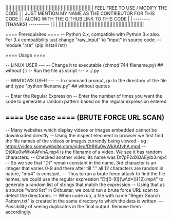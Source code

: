 
|||||||||||||||||||||||||||||||||||||||||||||||||||||||||
| FEEL FREE TO USE / MODIFY THE CODE			|
| JUST MENTION MY NAME AS THE CONTRIBUTOR FOR THIS CODE	|
| ALONG WITH THE GITHUB LINK TO THIS CODE 		|
|  -------- (THANKS) ----------				|
|							|
|||||||||||||||||||||||||||||||||||||||||||||||||||||||||


==== Prerequisites ====
	-- Python 2.x, compatible with Python 3.x also. For 3.x compatibility  just change "raw_input" to "input" in source code.
	-- module "rstr" (pip install rstr)


==== Usage ====

-- LINUX USER ---
	-- Change it to executable (chmod 744 filename.py)  ## without ( )
	-- Run the file as script --- > ./<filename>.py

-- WINDOWS USER ---
	-- In command prompt, go to the directory of the file and type "python filename.py"   ## without quotes

-- Enter the Regular Expression
-- Enter the number of times you want the code to generate a random pattern based on the regular expression entered


==== Use case ====
(BRUTE FORCE URL SCAN)
----------------------

-- Many websites which display videos or images embedded cannot be downloaded directly
-- Using the inspect elecment in browser we first find the file names of the videos or images currently being viewed - eg :  https://video.somewebsite.com/video/Dt8Ku0wWkAAfvhA.mp4
-- Dt8Ku0wWkAAfvhA.mp4 is the filename of a video. We see it has random characters.
-- Checked another video, its name was Dt7pF2dXQAEyIb3.mp4
-- So we see that "Dt" remain constant in the name, 3rd character is an integer that varies 0-9 and there after till "." all 12 characters are random in nature, "mp4" is constant.
-- Thus to run a brute force attack to find the file names, we could use the regular expression "Dt[0-9][(\w\d*)]{12}.mp4" to generate a random list of strings that match the expression
-- Using that as a source "word list" in Dirbuster, we could run a brute force URL scan to detect the directories.
-- When code run, a file with name "Regex Search Pattern.txt" is created in the same directory to which the data is written.
-- Possibility of seeing duplicates in the final output. Remove them accordingly.
